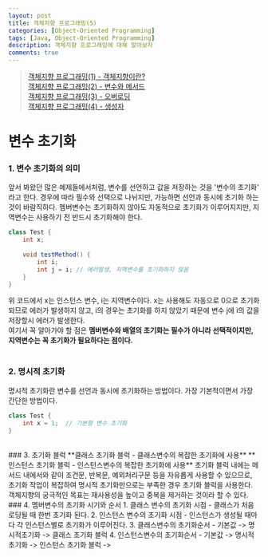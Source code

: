 ```yaml
---
layout: post
title: 객체지향 프로그래밍(5)
categories: [Object-Oriented Programming]
tags: [Java, Object-Oriented Programming]
description: 객체지향 프로그래밍에 대해 알아보자
comments: true
---
```


> [객체지향 프로그래밍(1) - 객체지향이란?](https://keencho.github.io/object-oriented%20programming/2019/03/31/java-%EA%B0%9D%EC%B2%B4%EC%A7%80%ED%96%A51.html)  
> [객체지향 프로그래밍(2) - 변수와 메서드](https://keencho.github.io/object-oriented%20programming/2019/04/02/java-%EA%B0%9D%EC%B2%B4%EC%A7%80%ED%96%A52.html)  
> [객체지향 프로그래밍(3) - 오버로딩](https://keencho.github.io/object-oriented%20programming/2019/04/05/java-%EA%B0%9D%EC%B2%B4%EC%A7%80%ED%96%A53.html)  
> [객체지향 프로그래밍(4) - 생성자](https://keencho.github.io/object-oriented%20programming/2019/04/11/java-%EA%B0%9D%EC%B2%B4%EC%A7%80%ED%96%A54.html)  

# **변수 초기화**  
### 1. 변수 초기화의 의미  
앞서 봐왔던 많은 예제들에서처럼, 변수를 선언하고 값을 저장하는 것을 '변수의 초기화' 라고 한다. 경우에 따라 필수와 선택으로 나뉘지만, 가능하면 선언과 동시에 초기화 하는 것이 바람직하다. 멤버변수는 초기화하지 않아도 자동적으로 초기화가 이루어지지만, 지역변수는 사용하기 전 반드시 초기화해야 한다.  
~~~java
class Test {
	int x;
	
	void testMethod() {
		int i;
		int j = i; // 에러발생, 지역변수를 초기화하지 않음
	}
}
~~~   
위 코드에서 x는 인스턴스 변수, i는 지역변수이다. x는 사용해도 자동으로 0으로 초기화되므로 에러가 발생하지 않고, i의 경우는 초기화를 하지 않았기 때문에 변수 j에 i의 값을 저장할시 에러가 발생한다.  
여기서 꼭 알아가야 할 점은 **멤버변수와 배열의 초기화는 필수가 아니라 선택적이지만, 지역변수는 꼭 초기화가 필요하다는 점이다.**  
<br>  
### 2. 명시적 초기화  
명시적 초기화란 변수를 선언과 동시에 초기화하는 방법이다. 가장 기본적이면서 가장 간단한 방법이다.  
~~~java
class Test {
	int x = 1;  // 기본형 변수 초기화
}
~~~  
<br>  
### 3. 초기화 블럭  
**클래스 초기화 블럭 - 클래스변수의 복잡한 초기화에 사용**  
**인스턴스 초기화 블럭 - 인스턴스변수의 복잡한 초기화에 사용**  
초기화 블럭 내에는 메서드 내에서와 같이 조건문, 반복문, 예외처리구문 등을 자유롭게 사용할 수 있으므로, 초기화 작업이 복잡하여 명시적 초기화만으로는 부족한 경우 초기화 블럭을 사용한다.  
객체지향의 궁극적인 목표는 재사용성을 높이고 중복을 제거하는 것이라 할 수 있다.  
<br>  
### 4. 멤버변수의 초기화 시기와 순서  
1. 클래스 변수의 초기화 시점 - 클래스가 처음 로딩될 때 한번 초기화 된다.  
2. 인스턴스 변수의 초기화 시점 - 인스턴스가 생성될 때마다 각 인스턴스별로 초기화가 이루어진다.  
3. 클래스변수의 초기화순서 - 기본값 -> 명시적초기화 -> 클래스 초기화 블럭  
4. 인스턴스변수의 초기화순서 - 기본값 -> 명시적초기화 -> 인스턴스 초기화 블럭 -> 
